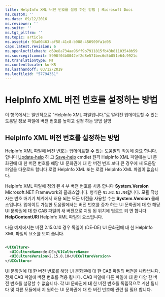 ```yaml
---
title: HelpInfo XML 버전 번호를 설정 하는 방법 | Microsoft Docs
ms.custom: ''
ms.date: 09/12/2016
ms.reviewer: ''
ms.suite: ''
ms.tgt_pltfrm: ''
ms.topic: article
ms.assetid: 93a00463-af58-41c8-b088-450909fa1d05
caps.latest.revision: 6
ms.openlocfilehash: d69e8a734aa96ff9b7911815fb43b81103548b59
ms.sourcegitcommit: 5990f04b8042ef2d8e571bec6d5b051e64c9921c
ms.translationtype: MT
ms.contentlocale: ko-KR
ms.lasthandoff: 03/12/2019
ms.locfileid: "57794351"
---
```

# <a name="how-to-set-helpinfo-xml-version-numbers"></a>HelpInfo XML 버전 번호를 설정하는 방법

이 항목에서는 일반적으로 "HelpInfo XML 파일입니다."로 알려진 업데이트할 수 있는 도움말 정보 파일에 버전 번호를 높이고 설정 하는 방법 설명

## <a name="how-to-set-helpinfo-xml-version-numbers"></a>HelpInfo XML 버전 번호를 설정하는 방법

HelpInfo XML 파일에 버전 번호는 업데이트할 수 있는 도움말의 작동에 중요 합니다. 합니다 [Update-help](/powershell/module/Microsoft.PowerShell.Core/Update-Help) 하 고 [Save-help](/powershell/module/Microsoft.PowerShell.Core/Update-Help) cmdlet 원격 HelpInfo XML 파일에는 UI 문화권에 대 한 버전 번호를 해당 UI 문화권에 대 한 버전 번호 보다 큰 경우에 새 도움말 파일을 다운로드 합니다 로컬 HelpInfo XML 또는 로컬 HelpInfo XML 파일이 없습니다.

HelpInfo XML 파일에 정의 된 4 부 버전 번호를 사용 합니다 **System.Version** Microsoft.NET Framework의 클래스입니다. 형식은 `N1.N2.N3.N4`합니다. 모듈 작성자는 번호 매기기 체계에서 허용 되는 모든 버전을 사용할 수는 **System.Version** 클래스입니다. 업데이트 가능한 도움말에서는 버전 번호를 증가 하는 UI 문화권에 대 한 해당 UI 문화권에 대 한 CAB 파일의 새 버전으로 지정 된 위치에 업로드 되 면 합니다 **HelpContentURI** HelpInfo XML 파일의 요소입니다.

다음 예제에서는 버전 2.15.0.10 경우 독일어 (DE-DE) UI 문화권에 대 한 HelpInfo XML 파일의 요소를 보여 줍니다.

```xml

<UICulture>
  <UICultureName>de-DE</UICultureName>
  <UICultureVersion>2.15.0.10</UICultureVersion>
</UICulture>
```

UI 문화권에 대 한 버전 번호를 해당 UI 문화권에 대 한 CAB 파일의 버전을 나타냅니다. 전체 CAB 파일에 버전 번호를 적용 됩니다. CAB 파일에 다른 파일에 대 한 다양 한 버전 번호를 설정할 수 없습니다. 각 UI 문화권에 대 한 버전 번호를 독립적으로 계산 됩니다 및 다른 모듈에서 지 원하는 UI 문화권에 대 한 버전 번호에 관련 될 필요 합니다.